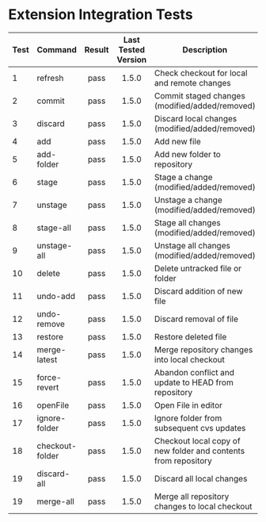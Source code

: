 # Extension Integration Tests

Test | Command | Result | Last Tested Version | Description
---|---|:---:|:---:|---
1 | refresh | pass | 1.5.0 | Check checkout for local and remote changes  
2 | commit | pass | 1.5.0 | Commit staged changes (modified/added/removed)
3 | discard | pass | 1.5.0 | Discard local changes (modified/added/removed)
4 | add | pass | 1.5.0 | Add new file
5 | add-folder | pass | 1.5.0 | Add new folder to repository
6 | stage | pass | 1.5.0 | Stage a change (modified/added/removed)
7 | unstage | pass | 1.5.0 | Unstage a change (modified/added/removed)
8 | stage-all | pass | 1.5.0 | Stage all changes (modified/added/removed)
9 | unstage-all | pass | 1.5.0 | Unstage all changes (modified/added/removed)
10 | delete | pass | 1.5.0 | Delete untracked file or folder
11 | undo-add | pass | 1.5.0 | Discard addition of new file
12 | undo-remove | pass | 1.5.0 | Discard removal of file
13 | restore | pass | 1.5.0 | Restore deleted file
14 | merge-latest | pass | 1.5.0 | Merge repository changes into local checkout
15 | force-revert | pass | 1.5.0 | Abandon conflict and update to HEAD from repository 
16 | openFile | pass | 1.5.0 | Open File in editor
17 | ignore-folder | pass | 1.5.0 | Ignore folder from subsequent cvs updates
18 | checkout-folder | pass | 1.5.0 | Checkout local copy of new folder and contents from repository
19 | discard-all | pass | 1.5.0 | Discard all local changes
19 | merge-all | pass | 1.5.0 | Merge all repository changes to local checkout
